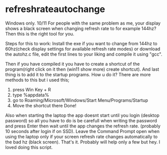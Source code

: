 # refreshrateautochange
Windows only. 10/11
For people with the same problem as me, your display shows a black screen when changing refresh rate to  for example 144hz?  Then this is the right tool for you.

Steps for this to work:
Install the exe if you want to change from 144hz to 60hz(check display settings for available refresh rate modes) or download the autohz.c file, edit the first lines to your liking and compile it using "gcc".

Then if you have compiled it you have to create a shortcut of the program(right click on it then (win11 show more) create shortcut).
And last thing is to add it to the startup programs. How u do it?
There are more methods to this but i used this;
1. press Win Key + R
2. type %appdata%
3. go to Roaming/Microsoft/Windows/Start Menu/Programs/Startup
4. Move the shortcut there
Done!

Also when starting the laptop the app doesnt start until you login (desktop password) so all you have to do is be carefull when writing the password and press Enter then wait until the app changes the refresh rate. (probably 10 seconds after login if on SSD).
Leave the Command Prompt open when using the laptop only if your screen refresh rate changes automatically to the bad hz (black screen).
That's it. Probably will help only a few but hey. I loved doing this script.
